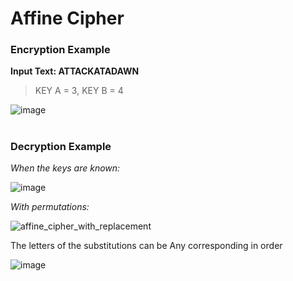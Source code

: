 # Affine Cipher

### Encryption Example

**Input Text: ATTACKATADAWN**

> KEY A = 3,
> KEY B = 4

![image](https://user-images.githubusercontent.com/93444395/230776358-a8e56f06-adf3-40b6-b4d8-5079490ed09b.png)
# 
### Decryption Example

_When the keys are known:_

![image](https://user-images.githubusercontent.com/93444395/230776566-3929ab74-cf63-4666-ab23-3e8d9bd9995e.png)

_With permutations:_

![affine_cipher_with_replacement](https://user-images.githubusercontent.com/93444395/230789020-e46945f2-2443-4ff2-9ecf-12991fa3b10c.png)

The letters of the substitutions can be Any corresponding in order

![image](https://user-images.githubusercontent.com/93444395/230788591-1eb5793d-6815-47df-b634-51ce9258a7e8.png)
